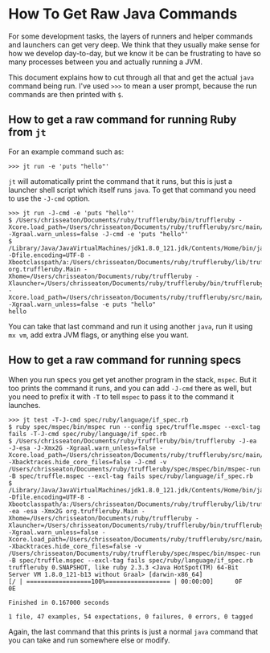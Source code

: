 # How To Get Raw Java Commands

For some development tasks, the layers of runners and helper commands and
launchers can get very deep. We think that they usually make sense for how we
develop day-to-day, but we know it be can be frustrating to have so many
processes between you and actually running a JVM.

This document explains how to cut through all that and get the actual `java`
command being run. I've used `>>>` to mean a user prompt, because the run
commands are then printed with `$`.

## How to get a raw command for running Ruby from `jt`

For an example command such as:

```
>>> jt run -e 'puts "hello"'
```

`jt` will automatically print the command that it runs, but this is just a
launcher shell script which itself runs `java`. To get that command you need
to use the `-J-cmd` option.

```
>>> jt run -J-cmd -e 'puts "hello"'
$ /Users/chrisseaton/Documents/ruby/truffleruby/bin/truffleruby -Xcore.load_path=/Users/chrisseaton/Documents/ruby/truffleruby/src/main/ruby -Xgraal.warn_unless=false -J-cmd -e 'puts "hello"'
$ /Library/Java/JavaVirtualMachines/jdk1.8.0_121.jdk/Contents/Home/bin/java -Dfile.encoding=UTF-8 -Xbootclasspath/a:/Users/chrisseaton/Documents/ruby/truffleruby/lib/truffleruby.jar org.truffleruby.Main -Xhome=/Users/chrisseaton/Documents/ruby/truffleruby -Xlauncher=/Users/chrisseaton/Documents/ruby/truffleruby/bin/truffleruby -Xcore.load_path=/Users/chrisseaton/Documents/ruby/truffleruby/src/main/ruby -Xgraal.warn_unless=false -e puts "hello"
hello
```

You can take that last command and run it using another `java`, run it using `mx
vm`, add extra JVM flags, or anything else you want.

## How to get a raw command for running specs

When you run specs you get yet another program in the stack, `mspec`. But it too
prints the command it runs, and you can add `-J-cmd` there as well, but you need
to prefix it with `-T` to tell `mspec` to pass it to the command it launches.

```
>>> jt test -T-J-cmd spec/ruby/language/if_spec.rb
$ ruby spec/mspec/bin/mspec run --config spec/truffle.mspec --excl-tag fails -T-J-cmd spec/ruby/language/if_spec.rb
$ /Users/chrisseaton/Documents/ruby/truffleruby/bin/truffleruby -J-ea -J-esa -J-Xmx2G -Xgraal.warn_unless=false -Xcore.load_path=/Users/chrisseaton/Documents/ruby/truffleruby/src/main/ruby -Xbacktraces.hide_core_files=false -J-cmd -v /Users/chrisseaton/Documents/ruby/truffleruby/spec/mspec/bin/mspec-run -B spec/truffle.mspec --excl-tag fails spec/ruby/language/if_spec.rb
$ /Library/Java/JavaVirtualMachines/jdk1.8.0_121.jdk/Contents/Home/bin/java -Dfile.encoding=UTF-8 -Xbootclasspath/a:/Users/chrisseaton/Documents/ruby/truffleruby/lib/truffleruby.jar -ea -esa -Xmx2G org.truffleruby.Main -Xhome=/Users/chrisseaton/Documents/ruby/truffleruby -Xlauncher=/Users/chrisseaton/Documents/ruby/truffleruby/bin/truffleruby -Xgraal.warn_unless=false -Xcore.load_path=/Users/chrisseaton/Documents/ruby/truffleruby/src/main/ruby -Xbacktraces.hide_core_files=false -v /Users/chrisseaton/Documents/ruby/truffleruby/spec/mspec/bin/mspec-run -B spec/truffle.mspec --excl-tag fails spec/ruby/language/if_spec.rb
truffleruby 0.SNAPSHOT, like ruby 2.3.3 <Java HotSpot(TM) 64-Bit Server VM 1.8.0_121-b13 without Graal> [darwin-x86_64]
[/ | ==================100%================== | 00:00:00]      0F      0E

Finished in 0.167000 seconds

1 file, 47 examples, 54 expectations, 0 failures, 0 errors, 0 tagged
```

Again, the last command that this prints is just a normal `java` command that
you can take and run somewhere else or modify.
